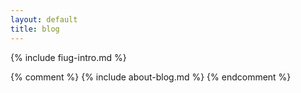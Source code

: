 ```yaml
---
layout: default
title: blog
---
```


{% include fiug-intro.md %}

{% comment %}
{% include about-blog.md %}
{% endcomment %}

<!-- {% include posts.html %} -->

